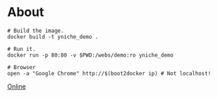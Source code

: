 # About

```
# Build the image.
docker build -t yniche_demo .

# Run it.
docker run -p 80:80 -v $PWD:/webs/demo:ro yniche_demo

# Browser
open -a "Google Chrome" http://$(boot2docker ip) # Not localhost!
```

[Online](opentok-demo-9c17c91f-1.botanicus.cont.tutum.io:8000)
